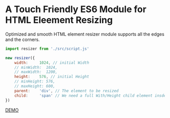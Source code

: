 # A Touch Friendly ES6 Module for HTML Eleement Resizing
Optimized and smooth HTML element resizer module supports all the edges and the corners.

```javascript
import resizer from './src/script.js'

new resizer({
    width:     1024, // initial Width
    // minWidth:  1024, 
    // maxWidth:  1200,
    height:    576, // initial Height
    // minHeight: 576,
    // maxHeight: 600,
    parent:    'div', // The element to be resized
    child:     'span' // We need a full With/Height child element insde the parent
})
 ```
[DEMO](https://samad-aghaei.github.io/ES6-Module-for-HTML-Eleement-Resizing-Touch-Friendly/)
